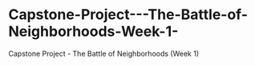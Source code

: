 # Capstone-Project---The-Battle-of-Neighborhoods-Week-1-
Capstone Project - The Battle of Neighborhoods (Week 1)

